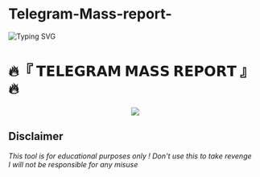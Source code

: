 # Telegram-Mass-report-

![Typing SVG](https://readme-typing-svg.herokuapp.com?font=Fira+Code&weight=600&size=31&duration=4500&pause=1000&color=RED&multiline=true&width=453&height=100&lines=TELEGRAM+MASS+REPORT)
<p align="center">


  # 🔥『  𝗧𝗘𝗟𝗘𝗚𝗥𝗔𝗠 𝗠𝗔𝗦𝗦 𝗥𝗘𝗣𝗢𝗥𝗧 』🔥
<p align="center">
  <img src="https://telegra.ph/file/54ce23a4b3a150382b13a.jpg">


## Disclaimer
*This tool is for educational purposes only !*
_Don't use this to take revenge_<br />
*I will not be responsible for any misuse*

